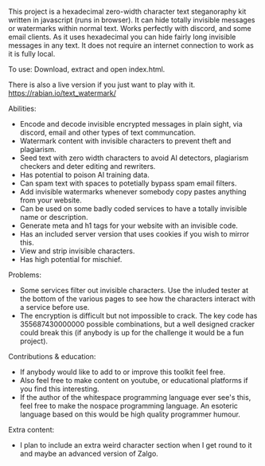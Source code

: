 This project is a hexadecimal zero-width character text steganoraphy kit written in javascript (runs in browser). It can hide totally invisible messages or watermarks within normal text. Works perfectly with discord, and some email clients.
	As it uses hexadecimal you can hide fairly long invisible messages in any text. It does not require an internet connection to work as it is fully local. 

To use:
Download, extract and open index.html.

There is also a live version if you just want to play with it.
https://rabian.io/text_watermark/

Abilities:
- Encode and decode invisible encrypted messages in plain sight, via discord, email and other types of text communcation. 
- Watermark content with invisible characters to prevent theft and plagiarism.
- Seed text with zero width characters to avoid AI detectors, plagiarism checkers and deter editing and rewriters.
- Has potential to poison AI training data.
- Can spam text with spaces to potetially bypass spam email filters.
- Add invisible watermarks whenever somebody copy pastes anything from your website.
- Can be used on some badly coded services to have a totally invisible name or description.
- Generate meta and h1 tags for your website with an invisible code.
- Has an included server version that uses cookies if you wish to mirror this.
- View and strip invisible characters.
- Has high potential for mischief.

Problems:
- Some services filter out invisible characters. Use the inluded tester at the bottom of the various pages to see how the characters interact with a service before use.
- The encryption is difficult but not impossible to crack. The key code has 355687430000000 possible combinations, but a well designed cracker could break this (if anybody is up for the challenge it would be a fun project).

Contributions & education:
- If anybody would like to add to or improve this toolkit feel free.
- Also feel free to make content on youtube, or educational platforms if you find this interesting.
- If the author of the whitespace programming language ever see's this, feel free to make the nospace programming language. An esoteric language based on this would be high quality programmer humour. 

Extra content:
- I plan to include an extra weird character section when I get round to it and maybe an advanced version of Zalgo.